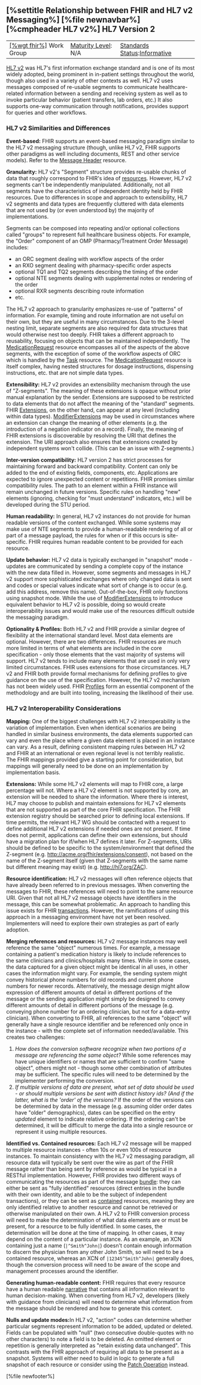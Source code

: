 \[%settitle Relationship between FHIR and HL7 v2 Messaging%\]
\[%file newnavbar%\]
\[%cmpheader HL7 v2%\]
HL7 Version 2
-------------

|                                                |                                               |                                                                                        |
|------------------------------------------------|-----------------------------------------------|----------------------------------------------------------------------------------------|
| [\[%wgt fhir%\]](%5B%wg%20fhir%%5D) Work Group | [Maturity Level](versions.html#maturity): N/A | [Standards Status](versions.html#std-process):[Informative](versions.html#std-process) |

<span id="HL7 v2"></span>
[HL7 v2](http://www.hl7.org/implement/standards/product_brief.cfm?product_id=185) was HL7's first information exchange standard and is one of its most widely adopted, being prominent in in-patient settings throughout the world, though also used in a variety of other contexts as well. HL7 v2 uses messages composed of re-usable segments to communicate healthcare-related information between a sending and receiving system as well as to invoke particular behavior (patient transfers, lab orders, etc.) It also supports one-way communication through notifications, provides support for queries and other workflows.

### HL7 v2 Similarities and Differences

**Event-based:** FHIR supports an event-based messaging paradigm similar to the HL7 v2 messaging structure (though, unlike HL7 v2, FHIR supports other paradigms as well including documents, REST and other service models). Refer to the [Message Header](messageheader.html) resource.

**Granularity:** HL7 v2's "Segment" structure provides re-usable chunks of data that roughly correspond to FHIR's idea of [resources](resource.html). However, HL7 v2 segments can't be independently manipulated. Additionally, not all segments have the characteristics of independent identity held by FHIR resources. Due to differences in scope and approach to extensibility, HL7 v2 segments and data types are frequently cluttered with data elements that are not used by (or even understood by) the majority of implementations.

Segments can be composed into repeating and/or optional collections called "groups" to represent full healthcare business objects. For example, the "Order" component of an OMP (Pharmacy/Treatment Order Message) includes:

-   an ORC segment dealing with workflow aspects of the order
-   an RXO segment dealing with pharmacy-specific order aspects
-   optional TQ1 and TQ2 segments describing the timing of the order
-   optional NTE segments dealing with supplemental notes or rendering of the order
-   optional RXR segments describing route information
-   etc.

The HL7 v2 approach to granularity emphasizes re-use of "patterns" of information. For example, timing and route information are not useful on their own, but they are useful in many circumstances. Due to the 3-level nesting limit, separate segments are also required for data structures that would otherwise nest too deeply. FHIR takes a different approach to reusability, focusing on objects that can be maintained independently. The [MedicationRequest](medicationrequest.html) resource encompasses all of the aspects of the above segments, with the exception of some of the workflow aspects of ORC which is handled by the [Task](task.html) resource. The [MedicationRequest](medicationrequest.html) resource is itself complex, having nested structures for dosage instructions, dispensing instructions, etc. that are not simple data types.

**Extensibility:** HL7 v2 provides an extensibility mechanism through the use of "Z-segments". The meaning of these extensions is opaque without prior manual explanation by the sender. Extensions are supposed to be restricted to data elements that do not affect the meaning of the "standard" segments. FHIR [Extensions](extensibility.html), on the other hand, can appear at any level (including within data types). [ModifierExtensions](extensibility.html#modifierExtension) may be used in circumstances where an extension can change the meaning of other elements (e.g. the introduction of a negation indicator on a record). Finally, the meaning of FHIR extensions is discoverable by resolving the URI that defines the extension. The URI approach also ensures that extensions created by independent systems won't collide. (This can be an issue with Z-segments.)

**Inter-version compatibility:** HL7 version 2 has strict processes for maintaining forward and backward compatibility. Content can only be added to the end of existing fields, components, etc. Applications are expected to ignore unexpected content or repetitions. FHIR promises similar compatibility rules. The path to an element within a FHIR instance will remain unchanged in future versions. Specific rules on handling "new" elements (ignoring, checking for "must understand" indicators, etc.) will be developed during the STU period.

**Human readability:** In general, HL7 v2 instances do not provide for human readable versions of the content exchanged. While some systems may make use of NTE segments to provide a human-readable rendering of all or part of a message payload, the rules for when or if this occurs is site-specific. FHIR requires human readable content to be provided for each resource.

**Update behavior:** HL7 v2 data is typically exchanged in "snapshot" mode - updates are communicated by sending a complete copy of the instance with the new data filled in. However, some segments and messages in HL7 v2 support more sophisticated exchanges where only changed data is sent and codes or special values indicate what sort of change is to occur (e.g. add this address, remove this name). Out-of-the-box, FHIR only functions using snapshot mode. While the use of [ModifierExtensions](extensibility.html#modifierExtension) to introduce equivalent behavior to HL7 v2 is possible, doing so would create interoperability issues and would make use of the resources difficult outside the messaging paradigm.

**Optionality & Profiles:** Both HL7 v2 and FHIR provide a similar degree of flexibility at the international standard level. Most data elements are optional. However, there are two differences. FHIR resources are much more limited in terms of what elements are included in the core specification - only those elements that the vast majority of systems will support. HL7 v2 tends to include many elements that are used in only very limited circumstances. FHIR uses extensions for those circumstances. HL7 v2 and FHIR both provide formal mechanisms for defining profiles to give guidance on the use of the specification. However, the HL7 v2 mechanism has not been widely used. FHIR [Profiles](profiling.html) form an essential component of the methodology and are built into tooling, increasing the likelihood of their use.

### HL7 v2 Interoperability Considerations

**Mapping:** One of the biggest challenges with HL7 v2 interoperability is the variation of implementation. Even when identical scenarios are being handled in similar business environments, the data elements supported can vary and even the place where a given data element is placed in an instance can vary. As a result, defining consistent mapping rules between HL7 v2 and FHIR at an international or even regional level is not terribly realistic. The FHIR mappings provided give a starting point for consideration, but mappings will generally need to be done on an implementation by implementation basis.

**Extensions:**<span id="HL7 v2-extensions"></span> While some HL7 v2 elements will map to FHIR core, a large percentage will not. Where a HL7 v2 element is not supported by core, an extension will be needed to share the information. Where there is interest, HL7 may choose to publish and maintain extensions for HL7 v2 elements that are not supported as part of the core FHIR specification. The FHIR extension registry should be searched prior to defining local extensions. If time permits, the relevant HL7 WG should be contacted with a request to define additional HL7 v2 extensions if needed ones are not present. If time does not permit, applications can define their own extensions, but should have a migration plan for if/when HL7 defines it later. For Z-segments, URIs should be defined to be specific to the system/environment that defined the Z-segment (e.g. http://acme.org/fhir/extensions/consent), not based on the name of the Z-segment itself (given that Z-segments with the same name but different meaning may exist) (e.g. http://hl7.org/ZAC).

**Resource identification:**<span id="HL7 v2-identification"></span> HL7 v2 messages will often reference objects that have already been referred to in previous messages. When converting the messages to FHIR, these references will need to point to the same resource URI. Given that not all HL7 v2 message objects have identifiers in the message, this can be somewhat problematic. An approach to handling this issue exists for FHIR [transactions](http.html#transaction). However, the ramifications of using this approach in a messaging environment have not yet been resolved. Implementers will need to explore their own strategies as part of early adoption.

**Merging references and resources:**<span id="HL7 v2-merging"></span> HL7 v2 message instances may well reference the same "object" numerous times. For example, a message containing a patient's medication history is likely to include references to the same clinicians and clinics/hospitals many times. While in some cases, the data captured for a given object might be identical in all uses, in other cases the information might vary. For example, the sending system might convey historical phone numbers for old records and current phone numbers for newer records. Alternatively, the message design might allow expression of different amounts of detail in different portions of the message or the sending application might simply be designed to convey different amounts of detail in different portions of the message (e.g. conveying phone number for an ordering clinician, but not for a data-entry clinician). When converting to FHIR, all references to the same "object" will generally have a single resource identifier and be referenced only once in the instance - with the complete set of information needed/available. This creates two challenges:

1.  *How does the conversion software recognize when two portions of a message are referencing the same object?* While some references may have unique identifiers or names that are sufficient to confirm "same object", others might not - though some other combination of attributes may be sufficient. The specific rules will need to be determined by the implementer performing the conversion.
2.  *If multiple versions of data are present, what set of data should be used - or should multiple versions be sent with distinct history ids? (And if the latter, what is the 'order' of the versions?* If the order of the versions can be determined by data in the message (e.g. assuming older order dates have "older" demographics), dates can be specified on the entry *updated* element to indicate relative ordering. If the ordering can't be determined, it will be difficult to merge the data into a single resource or represent it using multiple resources.

**Identified vs. Contained resources:**<span id="HL7 v2-contained"></span> Each HL7 v2 message will be mapped to multiple resource instances - often 10s or even 100s of resource instances. To maintain consistency with the HL7 v2 messaging paradigm, all resource data will typically be sent over the wire as part of the FHIR message rather than being sent by reference as would be typical in a RESTful implementation. However, FHIR provides two different ways of communicating the resources as part of the message [bundle](compartmentdefinition.html): they can either be sent as "fully identified" resources (direct entries in the bundle with their own identity, and able to be the subject of independent transactions), or they can be sent as [contained](references.html#contained) resources, meaning they are only identified relative to another resource and cannot be retrieved or otherwise manipulated on their own. A HL7 v2 to FHIR conversion process will need to make the determination of what data elements are or must be present, for a resource to be fully identified. In some cases, the determination will be done at the time of mapping. In other cases, it may depend on the content of a particular instance. As an example, an XCN containing just a name (`|^Smith^John|`) doesn't contain enough information to discern the physician from any other John Smith, so will need to be a contained resource, whereas an XCN of `|12345^Smith^John|` generally does, though the conversion process will need to be aware of the scope and management processes around the identifier.

**Generating human-readable content:**<span id="HL7 v2-humanReadable"></span> FHIR requires that every resource have a human readable [narrative](narrative.html) that contains all information relevant to human decision-making. When converting from HL7 v2, developers (likely with guidance from clinicians) will need to determine what information from the message should be rendered and how to generate this content.

**Nulls and update modes:**<span id="HL7 v2-updateMode"></span>In HL7 v2, "action" codes can determine whether particular segments represent information to be added, updated or deleted. Fields can be populated with "null" (two consecutive double-quotes with no other characters) to note a field is to be deleted. An omitted element or repetition is generally interpreted as "retain existing data unchanged". This contrasts with the FHIR approach of requiring all data to be present as a snapshot. Systems will either need to build in logic to generate a full snapshot of each resource or consider using the [Patch Operation](http.html#patch) instead.

\[%file newfooter%\]

